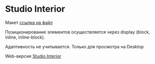 # Studio Interior

Макет [ссылка на файл](https://www.dropbox.com/s/qpamu0olvczk72b/interior-home-page.jpg?dl=0)

Позиционирование элементов осуществляется через display (block, inline, inline-block).

Адаптивность не учитывается. Только для просмотра на Desktop

Web-версия [Studio Interior](https://tagea.github.io/Studio-interior-div/)
